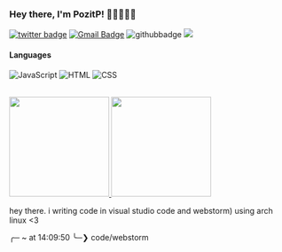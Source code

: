### Hey there, I'm PozitP! 👋🏼👨🏻‍💻

[![twitter badge](https://img.shields.io/badge/-@pozitpp-%231FA1F1?style=flat&logo=twitter&logoColor=white)](https://twitter.com/pozitpp)
[![Gmail Badge](https://img.shields.io/badge/-Gmail-c14438?style=flat-square&logo=Gmail&logoColor=white&link=mailto:pozitp.code@gmail.com)](mailto:pozitp.code@gmail.com)
![githubbadge](https://img.shields.io/github/followers/PozitP?style=social)
![](https://komarev.com/ghpvc/?username=PozitP&color=brightgreen&style=flat)

#### Languages

![JavaScript](https://img.shields.io/badge/-JavaScript-fff?&logo=JavaScript&logoColor=ddc508)
![HTML](https://img.shields.io/badge/-HTML-fff?&logo=HTML5)
![CSS](https://img.shields.io/badge/-CSS-fff?&logo=CSS3&logoColor=blue)

<br>
<a href="https://github.com/PozitP">
  <img height="180em" src="https://github-readme-stats.vercel.app/api?username=PozitP&theme=buefy&show_icons=true" />
  <img height="180em" src="https://github-readme-stats.vercel.app/api/top-langs/?username=PozitP&theme=buefy&layout=compact" />
</a>


hey there. i writing code in visual studio code and webstorm)
using arch linux <3

╭─ ~ at 14:09:50
╰─❯ code/webstorm 
